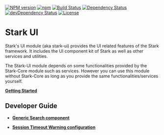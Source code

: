 [![NPM version](https://img.shields.io/npm/v/@nationalbankbelgium/stark-ui.svg)](https://www.npmjs.com/package/@nationalbankbelgium/stark-ui)
[![npm](https://img.shields.io/npm/dm/@nationalbankbelgium/stark-ui.svg)](https://www.npmjs.com/package/@nationalbankbelgium/stark-ui)
[![Build Status](https://github.com/NationalBankBelgium/stark/workflows/ci/badge.svg)](https://github.com/NationalBankBelgium/stark/actions?query=workflow%3Aci)
[![Dependency Status](https://david-dm.org/NationalBankBelgium/stark-ui.svg)](https://david-dm.org/NationalBankBelgium/stark-ui)
[![devDependency Status](https://david-dm.org/NationalBankBelgium/stark-ui/dev-status.svg)](https://david-dm.org/NationalBankBelgium/stark-ui#info=devDependencies)
[![License](https://img.shields.io/cocoapods/l/AFNetworking.svg)](LICENSE)

# Stark UI

Stark's UI module (aka stark-ui) provides the UI related features of the Stark framework.
It includes the UI component kit of Stark as well as other services and utilities.

The Stark-UI module depends on some functionalities provided by the Stark-Core module such as services. However you can use this module without Stark-Core
as long as you provide the same functionalities/services yourself.

**[Getting Started](https://stark.nbb.be/api-docs/stark-ui/latest/additional-documentation/getting-started.html)**

## Developer Guide

-   **[Generic Search component](https://stark.nbb.be/api-docs/stark-ui/latest/additional-documentation/generic-search-component.html)**

-   **[Session Timeout Warning configuration](https://stark.nbb.be/api-docs/stark-ui/latest/additional-documentation/timeout-warning-configuration.html)**
